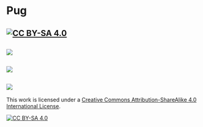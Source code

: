 # Pug
[![CC BY-SA 4.0][cc-by-sa-shield]][cc-by-sa]
---
![](misc/pug_titlepage)
---
![](misc/pug_references)
---
![](misc/pug_outline)
---

This work is licensed under a
[Creative Commons Attribution-ShareAlike 4.0 International License][cc-by-sa].

[![CC BY-SA 4.0][cc-by-sa-image]][cc-by-sa]

[cc-by-sa]: http://creativecommons.org/licenses/by-sa/4.0/
[cc-by-sa-image]: https://licensebuttons.net/l/by-sa/4.0/88x31.png
[cc-by-sa-shield]: https://img.shields.io/badge/License-CC%20BY--SA%204.0-lightgrey.svg